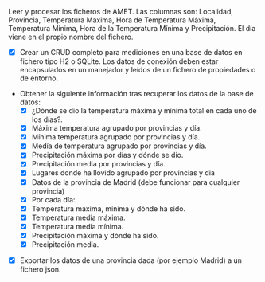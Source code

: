 Leer y procesar los ficheros de AMET.
Las columnas son:
Localidad, Provincia, Temperatura Máxima, Hora de Temperatura Máxima, Temperatura Mínima, Hora de la Temperatura Mínima y Precipitación.
El día viene en el propio nombre del fichero.

- [x] Crear un CRUD completo para mediciones en una base de datos en fichero tipo H2 o SQLite. Los datos de conexión deben estar encapsulados en un manejador y leídos de un fichero de propiedades o de entorno. 
- Obtener la siguiente información tras recuperar los datos de la base de datos:
  - [x]  ¿Dónde se dio la temperatura máxima y mínima total en cada uno de los días?.
  - [x]  Máxima temperatura agrupado por provincias y día.
  - [x]  Mínima temperatura agrupado por provincias y día.
  - [x]  Medía de temperatura agrupado por provincias y día.
  - [x]  Precipitación máxima por días y dónde se dio.
  - [x]  Precipitación media por provincias y día.
  - [x]  Lugares donde ha llovido agrupado por provincias y dia
  - [x]  Datos de la provincia de Madrid (debe funcionar para cualquier provincia)
    - [x]  Por cada día:
    - [x]  Temperatura máxima, mínima y dónde ha sido.
    - [x]  Temperatura media máxima.
    - [x]  Temperatura media mínima.
    - [x]  Precipitación máxima y dónde ha sido.
    - [x]  Precipitación media.

- [x] Exportar los datos de una provincia dada (por ejemplo Madrid) a un fichero json.
